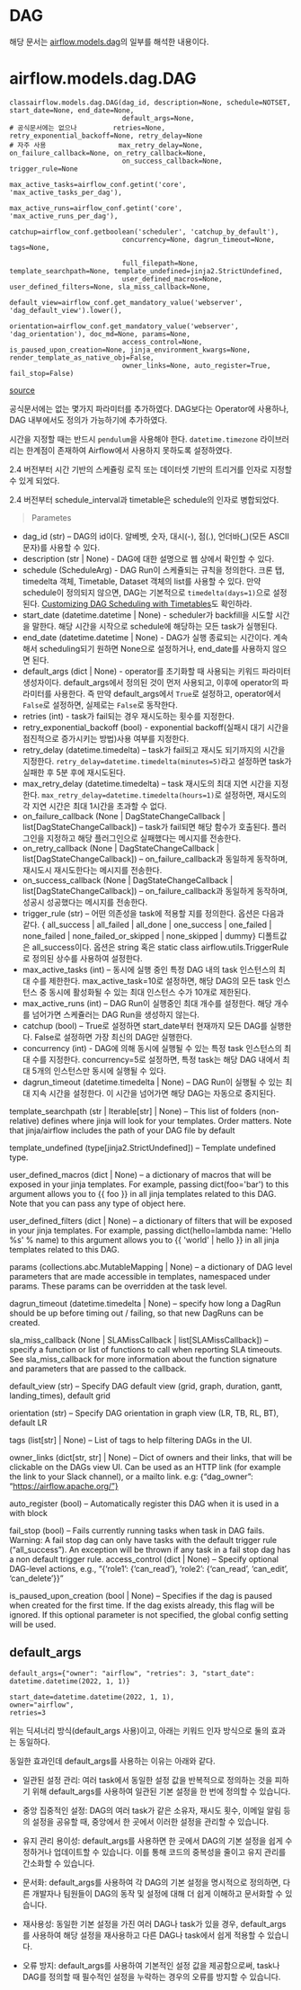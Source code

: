# DAG
해당 문서는 [airflow.models.dag](https://airflow.apache.org/docs/apache-airflow/stable/_api/airflow/models/dag/index.html#module-contents)의 일부를 해석한 내용이다.

# airflow.models.dag.DAG
```
classairflow.models.dag.DAG(dag_id, description=None, schedule=NOTSET, start_date=None, end_date=None,
                            default_args=None,
# 공식문서에는 없으나         retries=None, retry_exponential_backoff=None, retry_delay=None
# 자주 사용                  max_retry_delay=None, on_failure_callback=None, on_retry_callback=None,
                            on_success_callback=None, trigger_rule=None
                            max_active_tasks=airflow_conf.getint('core', 'max_active_tasks_per_dag'),
                            max_active_runs=airflow_conf.getint('core', 'max_active_runs_per_dag'),
                            catchup=airflow_conf.getboolean('scheduler', 'catchup_by_default'),
                            concurrency=None, dagrun_timeout=None, tags=None,

                            full_filepath=None, template_searchpath=None, template_undefined=jinja2.StrictUndefined,
                            user_defined_macros=None, user_defined_filters=None, sla_miss_callback=None, 
                            default_view=airflow_conf.get_mandatory_value('webserver', 'dag_default_view').lower(),
                            orientation=airflow_conf.get_mandatory_value('webserver', 'dag_orientation'), doc_md=None, params=None,
                            access_control=None, is_paused_upon_creation=None, jinja_environment_kwargs=None, render_template_as_native_obj=False, 
                            owner_links=None, auto_register=True, fail_stop=False) 
```
[source](https://airflow.apache.org/docs/apache-airflow/stable/_modules/airflow/models/dag.html#DAG)

공식문서에는 없는 몇가지 파라미터를 추가하였다. DAG보다는 Operator에 사용하나, DAG 내부에서도 정의가 가능하기에 추가하였다.

시간을 지정할 때는 반드시 `pendulum`을 사용해야 한다. `datetime.timezone` 라이브러리는 한계점이 존재하여 Airflow에서 사용하지 못하도록 설정하였다.

2.4 버전부터 시간 기반의 스케쥴링 로직 또는 데이터셋 기반의 트리거를 인자로 지정할 수 있게 되었다.

2.4 버전부터 schedule_interval과 timetable은 schedule의 인자로 병합되었다.

> Parametes

- dag_id (str) – DAG의 id이다. 알베벳, 숫자, 대시(-), 점(.), 언더바(_)(모든 ASCII 문자)를 사용할 수 있다.
- description (str | None) - DAG에 대한 설명으로 웹 상에서 확인할 수 있다.
- schedule (ScheduleArg) - DAG Run이 스케쥴되는 규칙을 정의한다. 크론 탭, timedelta 객체, Timetable, Dataset 객체의 list를 사용할 수 있다.
만약 schedule이 정의되지 않으면, DAG는 기본적으로 `timedelta(days=1)`으로 설정된다. [Customizing DAG Scheduling with Timetables](https://airflow.apache.org/docs/apache-airflow/stable/howto/timetable.html)도 확인하라.
- start_date (datetime.datetime | None) - scheduler가 backfill을 시도할 시간을 말한다. 해당 시간을 시작으로 schedule에 해당하는 모든 task가 실행된다.
- end_date (datetime.datetime | None) - DAG가 실행 종료되는 시간이다. 계속해서 scheduling되기 원하면 None으로 설정하거나, end_date를 사용하지 않으면 된다.
- default_args (dict | None) - operator를 초기화할 때 사용되는 키워드 파라미터 생성자이다.
default_args에서 정의된 것이 먼저 사용되고, 이후에 operator의 파라미터를 사용한다. 즉 만약 default_args에서 `True`로 설정하고, operator에서 `False`로 설정하면, 실제로는 `False`로 동작한다.
- retries (int) - task가 fail되는 경우 재시도하는 횟수를 지정한다.
- retry_exponential_backoff (bool) - exponential backoff(실패시 대기 시간을 점진적으로 증가시키는 방법)사용 여부를 지정한다.
- retry_delay (datetime.timedelta) – task가 fail되고 재시도 되기까지의 시간을 지정한다. `retry_delay=datetime.timedelta(minutes=5)`라고 설정하면 task가 실패한 후 5분 후에 재시도된다.
- max_retry_delay (datetime.timedelta) – task 재시도의 최대 지연 시간을 지정한다. `max_retry_delay=datetime.timedelta(hours=1)`로 설정하면, 재시도의 각 지연 시간은 최대 1시간을 초과할 수 없다.
- on_failure_callback (None | DagStateChangeCallback | list[DagStateChangeCallback]) – task가 fail되면 해당 함수가 호출된다. 플러그인을 지정하고 해당 플러그인으로 실패했다는 메시지를 전송한다.
- on_retry_callback (None | DagStateChangeCallback | list[DagStateChangeCallback]) – on_failure_callback과 동일하게 동작하며, 재시도시 재시도한다는 메시지를 전송한다.
- on_success_callback (None | DagStateChangeCallback | list[DagStateChangeCallback]) – on_failure_callback과 동일하게 동작하며, 성공시 성공했다는 메시지를 전송한다.
- trigger_rule (str) – 어떤 의존성을 task에 적용할 지를 정의한다. 옵션은 다음과 같다. { all_success | all_failed | all_done | one_success | one_failed | none_failed | none_failed_or_skipped | none_skipped | dummy}
디폴트값은 all_success이다. 옵션은 string 혹은 static class airflow.utils.TriggerRule로 정의된 상수를 사용하여 설정한다.
- max_active_tasks (int) – 동시에 실행 중인 특정 DAG 내의 task 인스턴스의 최대 수를 제한한다. max_active_task=10로 설정하면, 해당 DAG의 모든 task 인스턴스 중 동시에 활성화될 수 있는 최대 인스턴스 수가 10개로 제한된다.
- max_active_runs (int) – DAG Run이 실행중인 최대 개수를 설정한다. 해당 개수를 넘어가면 스케쥴러는 DAG Run을 생성하지 않는다.
- catchup (bool) – True로 설정하면 start_date부터 현재까지 모든 DAG를 실행한다. False로 설정하면 가장 최신의 DAG만 실행한다.
- concurrency (int) - DAG에 의해 동시에 실행될 수 있는 특정 task 인스턴스의 최대 수를 지정한다. concurrency=5로 설정하면, 특정 task는 해당 DAG 내에서 최대 5개의 인스턴스만 동시에 실행될 수 있다.
- dagrun_timeout (datetime.timedelta | None) – DAG Run이 실행될 수 있는 최대 지속 시간을 설정한다. 이 시간을 넘어가면 해당 DAG는 자동으로 중지된다.


template_searchpath (str | Iterable[str] | None) – This list of folders (non-relative) defines where jinja will look for your templates. Order matters. Note that jinja/airflow includes the path of your DAG file by default

template_undefined (type[jinja2.StrictUndefined]) – Template undefined type.

user_defined_macros (dict | None) – a dictionary of macros that will be exposed in your jinja templates. For example, passing dict(foo='bar') to this argument allows you to {{ foo }} in all jinja templates related to this DAG. Note that you can pass any type of object here.

user_defined_filters (dict | None) – a dictionary of filters that will be exposed in your jinja templates. For example, passing dict(hello=lambda name: 'Hello %s' % name) to this argument allows you to {{ 'world' | hello }} in all jinja templates related to this DAG.


params (collections.abc.MutableMapping | None) – a dictionary of DAG level parameters that are made accessible in templates, namespaced under params. These params can be overridden at the task level.





dagrun_timeout (datetime.timedelta | None) – specify how long a DagRun should be up before timing out / failing, so that new DagRuns can be created.

sla_miss_callback (None | SLAMissCallback | list[SLAMissCallback]) – specify a function or list of functions to call when reporting SLA timeouts. See sla_miss_callback for more information about the function signature and parameters that are passed to the callback.

default_view (str) – Specify DAG default view (grid, graph, duration, gantt, landing_times), default grid

orientation (str) – Specify DAG orientation in graph view (LR, TB, RL, BT), default LR




tags (list[str] | None) – List of tags to help filtering DAGs in the UI.

owner_links (dict[str, str] | None) – Dict of owners and their links, that will be clickable on the DAGs view UI. Can be used as an HTTP link (for example the link to your Slack channel), or a mailto link. e.g: {“dag_owner”: “https://airflow.apache.org/”}

auto_register (bool) – Automatically register this DAG when it is used in a with block

fail_stop (bool) – Fails currently running tasks when task in DAG fails. Warning: A fail stop dag can only have tasks with the default trigger rule (“all_success”). An exception will be thrown if any task in a fail stop dag has a non default trigger rule.
access_control (dict | None) – Specify optional DAG-level actions, e.g., “{‘role1’: {‘can_read’}, ‘role2’: {‘can_read’, ‘can_edit’, ‘can_delete’}}”

is_paused_upon_creation (bool | None) – Specifies if the dag is paused when created for the first time. If the dag exists already, this flag will be ignored. If this optional parameter is not specified, the global config setting will be used.
## default_args
```
default_args={"owner": "airflow", "retries": 3, "start_date": datetime.datetime(2022, 1, 1)}

start_date=datetime.datetime(2022, 1, 1),
owner="airflow",
retries=3
```
위는 딕셔너리 방식(default_args 사용)이고, 아래는 키워드 인자 방식으로 둘의 효과는 동일하다.

동일한 효과인데 default_args를 사용하는 이유는 아래와 같다.
- 일관된 설정 관리: 여러 task에서 동일한 설정 값을 반복적으로 정의하는 것을 피하기 위해 default_args를 사용하여 일관된 기본 설정을 한 번에 정의할 수 있습니다.

- 중앙 집중적인 설정: DAG의 여러 task가 같은 소유자, 재시도 횟수, 이메일 알림 등의 설정을 공유할 때, 중앙에서 한 곳에서 이러한 설정을 관리할 수 있습니다.

- 유지 관리 용이성: default_args를 사용하면 한 곳에서 DAG의 기본 설정을 쉽게 수정하거나 업데이트할 수 있습니다. 이를 통해 코드의 중복성을 줄이고 유지 관리를 간소화할 수 있습니다.

- 문서화: default_args를 사용하여 각 DAG의 기본 설정을 명시적으로 정의하면, 다른 개발자나 팀원들이 DAG의 동작 및 설정에 대해 더 쉽게 이해하고 문서화할 수 있습니다.

- 재사용성: 동일한 기본 설정을 가진 여러 DAG나 task가 있을 경우, default_args를 사용하여 해당 설정을 재사용하고 다른 DAG나 task에서 쉽게 적용할 수 있습니다.

- 오류 방지: default_args를 사용하여 기본적인 설정 값을 제공함으로써, task나 DAG를 정의할 때 필수적인 설정을 누락하는 경우의 오류를 방지할 수 있습니다.



